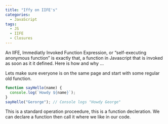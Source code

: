 ```yaml
---
title: "Iffy on IIFE's"
categories:
  - JavaScript
tags:
  - JS
  - IIFE
  - Closures
---
```


An IIFE, Immediatly Invoked Function Expression, or “self-executing anonymous function” is exactly that, a function in Javascript that is invoked as soon as it it defined. Here is how and why ...

Lets make sure everyone is on the same page and start with some regular old function.

```javascript
function sayHello(name) {
  console.log(`Howdy ${name}`);
}
sayHello("Gerorge"); // Console logs "Howdy George"
```

This is a standard operation proceedure, this is a function decleration. We can declare a function then call it where we like in our code.
